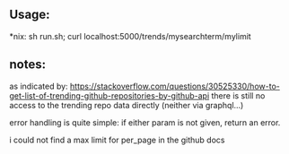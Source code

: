 ## Usage:

*nix: sh run.sh; curl localhost:5000/trends/mysearchterm/mylimit

## notes:

as indicated by: 
https://stackoverflow.com/questions/30525330/how-to-get-list-of-trending-github-repositories-by-github-api
there is still no access to the trending repo data directly (neither via graphql...)

error handling is quite simple: if either param is not given, return an error.

i could not find a max limit for per_page in the github docs
